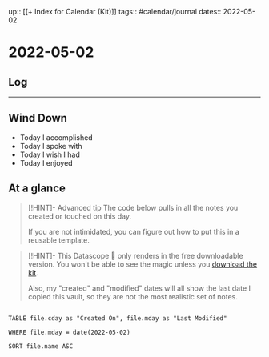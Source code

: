 up:: [[+ Index for Calendar (Kit)]]
tags:: #calendar/journal
dates:: 2022-05-02

# 2022-05-02


## Log


---


## Wind Down
- Today I accomplished 
- Today I spoke with 
- Today I wish I had 
- Today I enjoyed 


## At a glance

> [!HINT]- Advanced tip
> The code below pulls in all the notes you created or touched on this day. 
> 
> If you are not intimidated, you can figure out how to put this in a reusable template.

> [!HINT]- This Datascope 🔬 only renders in the free downloadable version.
> You won't be able to see the magic unless you [download the kit](https://www.linkingyourthinking.com/download-lyt-kit).
> 
> Also, my "created" and "modified" dates will all show the last date I copied this vault, so they are not the most realistic set of notes.


```dataview

TABLE file.cday as "Created On", file.mday as "Last Modified"

WHERE file.mday = date(2022-05-02)

SORT file.name ASC

```
